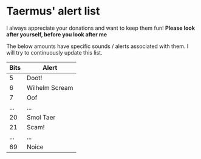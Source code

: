 # Taermus' alert list

I always appreciate your donations and want to keep them fun! **Please look after yourself, before you look after me** 

The below amounts have specific sounds / alerts associated with them. I will try to continuously update this list.

|Bits|Alert|
|----|-------|
| 5  | Doot!|
| 6  | Wilhelm Scream|  
| 7 | Oof | 
|... |... |
|20|Smol Taer|
|21|Scam!|
|...|...|
| 69 | Noice |
